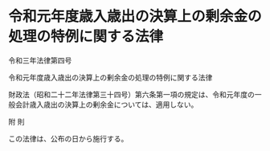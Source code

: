 # 令和元年度歳入歳出の決算上の剰余金の処理の特例に関する法律

令和三年法律第四号

令和元年度歳入歳出の決算上の剰余金の処理の特例に関する法律

財政法（昭和二十二年法律第三十四号）第六条第一項の規定は、令和元年度の一般会計歳入歳出の決算上の剰余金については、適用しない。

附 則

この法律は、公布の日から施行する。
